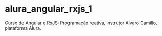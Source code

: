 # alura_angular_rxjs_1
Curso de Angular e RxJS: Programação reativa, instrutor Alvaro Camillo, plataforma Alura.
